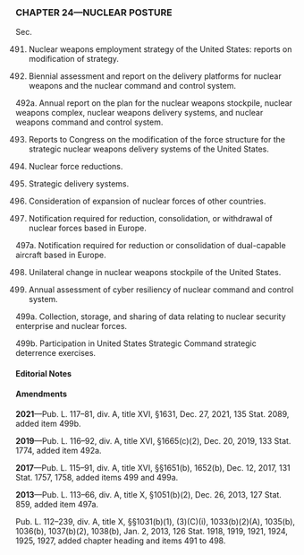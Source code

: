 ### **CHAPTER 24—NUCLEAR POSTURE** ###

Sec.

491. Nuclear weapons employment strategy of the United States: reports on modification of strategy.

492. Biennial assessment and report on the delivery platforms for nuclear weapons and the nuclear command and control system.

492a. Annual report on the plan for the nuclear weapons stockpile, nuclear weapons complex, nuclear weapons delivery systems, and nuclear weapons command and control system.

493. Reports to Congress on the modification of the force structure for the strategic nuclear weapons delivery systems of the United States.

494. Nuclear force reductions.

495. Strategic delivery systems.

496. Consideration of expansion of nuclear forces of other countries.

497. Notification required for reduction, consolidation, or withdrawal of nuclear forces based in Europe.

497a. Notification required for reduction or consolidation of dual-capable aircraft based in Europe.

498. Unilateral change in nuclear weapons stockpile of the United States.

499. Annual assessment of cyber resiliency of nuclear command and control system.

499a. Collection, storage, and sharing of data relating to nuclear security enterprise and nuclear forces.

499b. Participation in United States Strategic Command strategic deterrence exercises.

#### **Editorial Notes** ####

#### Amendments ####

**2021**—Pub. L. 117–81, div. A, title XVI, §1631, Dec. 27, 2021, 135 Stat. 2089, added item 499b.

**2019**—Pub. L. 116–92, div. A, title XVI, §1665(c)(2), Dec. 20, 2019, 133 Stat. 1774, added item 492a.

**2017**—Pub. L. 115–91, div. A, title XVI, §§1651(b), 1652(b), Dec. 12, 2017, 131 Stat. 1757, 1758, added items 499 and 499a.

**2013**—Pub. L. 113–66, div. A, title X, §1051(b)(2), Dec. 26, 2013, 127 Stat. 859, added item 497a.

Pub. L. 112–239, div. A, title X, §§1031(b)(1), (3)(C)(i), 1033(b)(2)(A), 1035(b), 1036(b), 1037(b)(2), 1038(b), Jan. 2, 2013, 126 Stat. 1918, 1919, 1921, 1924, 1925, 1927, added chapter heading and items 491 to 498.